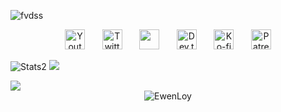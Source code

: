  ![fvdss](https://github.com/user-attachments/assets/84ddcc0a-4359-4127-8639-a7cbf5cf1651)



<p>
<p align="center">
  <a href="https://www.youtube.com/@ewenloy"><img width="32px" alt="Youtube" title="Youtube" src="https://i.imgur.com/qiXu7b2.png"/></a>
  &#8287;&#8287;&#8287;&#8287;&#8287;
  <a href="https://twitter.com/ewenloy"><img width="32px" alt="Twitter" title="Twitter" src="https://i.imgur.com/OXZM1L6.png"/></a>
  &#8287;&#8287;&#8287;&#8287;&#8287;
  <a href="https://discord.gg/ewenloy" alt="Join our community"><img width="32px" src="https://i.imgur.com/OViZO8J.png"/></a>
  &#8287;&#8287;&#8287;&#8287;&#8287;
  <a href="https://dev.to/ewenloy"><img width="32px" alt="Dev.to" title="Giingu Dev.to" src="https://i.imgur.com/mVm29vK.png"></a>
  &#8287;&#8287;&#8287;&#8287;&#8287;
  <a href="https://www.donationalerts.com/r/ewenloy"><img width="32px" alt="Ko-fi" title="Buy me a coffee" src="https://i.imgur.com/PpLeD3K.png"/></a>
  &#8287;&#8287;&#8287;&#8287;&#8287;
  <a href="https://www.donationalerts.com/r/ewenloy"><img width="32px" alt="Patreon" title="Patreon" src="https://i.imgur.com/0uVwkoZ.png"/></a> 
</p>
<p> <img alt="Stats2" src="https://github-readme-streak-stats-one-alpha.vercel.app/?user=EwenLoy&theme=shadow_green" /> <img src="https://github-readme-stats.vercel.app/api?username=EwenLoy&count_private=true&show_icons=true&theme=shadow_green" /></p>
<img src="https://github-readme-stats.vercel.app/api/top-langs/?username=EwenLoy&layout=compact&langs_count=10&theme=shadow_green" />


<div align="center"> <img src="https://komarev.com/ghpvc/?username=EwenLoy&label=Profile%20views&color=0e75b6&style=flat" alt="EwenLoy"/></a> 
